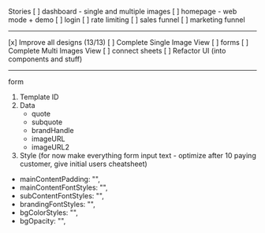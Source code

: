 Stories
[ ] dashboard - single and multiple images
[ ] homepage - web mode + demo
[ ] login
[ ] rate limiting
[ ] sales funnel
[ ] marketing funnel

---

[x] Improve all designs (13/13)
[ ] Complete Single Image View
[ ] forms
[ ] Complete Multi Images View
[ ] connect sheets
[ ] Refactor UI (into components and stuff)

---

form

1. Template ID
2. Data
   - quote
   - subquote
   - brandHandle
   - imageURL
   - imageURL2
3. Style
   (for now make everything form input text - optimize after 10 paying customer, give initial users cheatsheet)

- mainContentPadding: "",
- mainContentFontStyles: "",
- subContentFontStyles: "",
- brandingFontStyles: "",
- bgColorStyles: "",
- bgOpacity: "",
